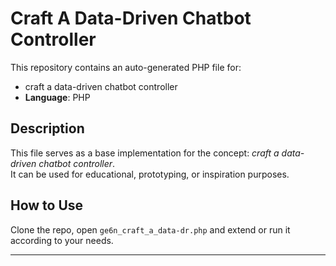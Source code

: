 # Craft A Data-Driven Chatbot Controller

This repository contains an auto-generated PHP file for:

- craft a data-driven chatbot controller
- **Language**: PHP

## Description

This file serves as a base implementation for the concept: *craft a data-driven chatbot controller*.  
It can be used for educational, prototyping, or inspiration purposes.

## How to Use

Clone the repo, open `ge6n_craft_a_data-dr.php` and extend or run it according to your needs.

---


